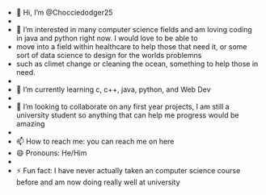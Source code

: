 - 👋 Hi, I’m @Chocciedodger25
- 
- 👀 I’m interested in many computer science fields and am loving coding in java and python right now. I would love to be able to
- move into a field within healthcare to help those that need it, or some sort of data science to design for the worlds problemns
- such as climet change or cleaning the ocean, something to help those in need.
-  
- 🌱 I’m currently learning c, c++, java, python, and Web Dev
- 
- 💞️ I’m looking to collaborate on any first year projects, I am still a university student so anything that can help me progress would be amazing
- 
- 📫 How to reach me: you can reach me on here
- 😄 Pronouns: He/Him
- 
- ⚡ Fun fact: I have never actually taken an computer science course before and am now doing really well at university

<!---
Chocciedodger25/Chocciedodger25 is a ✨ special ✨ repository because its `README.md` (this file) appears on your GitHub profile.
You can click the Preview link to take a look at your changes.
--->
